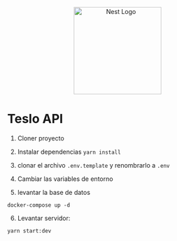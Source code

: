 <p align="center">
  <a href="http://nestjs.com/" target="blank"><img src="https://nestjs.com/img/logo-small.svg" width="200" alt="Nest Logo" /></a>
</p>

# Teslo API

1. Cloner proyecto

2. Instalar dependencias `yarn install`

3. clonar el archivo `.env.template` y renombrarlo a `.env`

4. Cambiar las variables de entorno

5. levantar la base de datos

```
docker-compose up -d
```

6. Levantar servidor:

```
yarn start:dev
```

